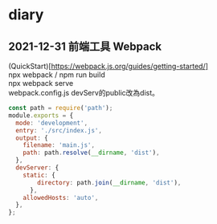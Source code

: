 # diary
## 2021-12-31 前端工具 Webpack 
(QuickStart)[https://webpack.js.org/guides/getting-started/]  
npx webpack / npm run build     
npx webpack serve  
webpack.config.js devServ的public改為dist。   
```js
const path = require('path');
module.exports = {
  mode: 'development',
  entry: './src/index.js',
  output: {
    filename: 'main.js',
    path: path.resolve(__dirname, 'dist'),
  },
  devServer: {
    static: {
        directory: path.join(__dirname, 'dist'),
      },      
    allowedHosts: 'auto',
  },
};
```
